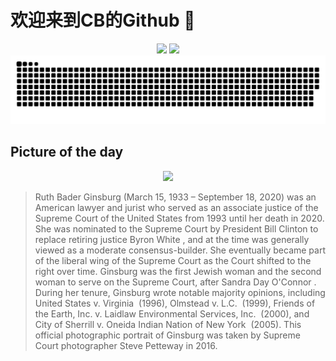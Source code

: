 
# 欢迎来到CB的Github 👋

<div align="center">
  <img height="137px" src="https://github-readme-stats.vercel.app/api?username=SuperCB&show_icons=true&theme=radical" />
  <img height="137px" src="https://github-readme-stats.vercel.app/api/top-langs/?username=SuperCB&hide_title=true&hide_border=true&layout=compact&langs_count=6&text_color=000&icon_color=fff" />
</div>


<div align="center">
    <img src="./contribution-snake/github-contribution-grid-snake.svg" />
</div>



## Picture of the day
<div align="center">
  <img width=400px src="https://upload.wikimedia.org/wikipedia/commons/thumb/7/76/Ruth_Bader_Ginsburg_2016_portrait.jpg/525px-Ruth_Bader_Ginsburg_2016_portrait.jpg" />
</div>

>Ruth Bader Ginsburg  (March 15, 1933 – September 18, 2020) was an American lawyer and jurist who served as an  associate justice of the Supreme Court of the United States  from 1993 until her death in 2020. She was nominated to the  Supreme Court  by President  Bill Clinton  to replace retiring justice  Byron White , and at the time was generally viewed as a moderate consensus-builder. She eventually became part of the liberal  wing of the Supreme Court  as the Court shifted to the right over time. Ginsburg was the first Jewish woman and the second woman to serve on the Supreme Court, after  Sandra Day O'Connor . During her tenure, Ginsburg wrote notable majority opinions, including  United States v. Virginia  (1996),  Olmstead v. L.C.  (1999),  Friends of the Earth, Inc. v. Laidlaw Environmental Services, Inc.  (2000), and  City of Sherrill v. Oneida Indian Nation of New York  (2005). This official photographic portrait of Ginsburg was taken by Supreme Court photographer Steve Petteway in 2016.



